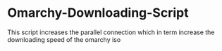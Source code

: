 # Omarchy-Downloading-Script
This script increases the parallel connection which in term increase the downloading speed of the omarchy iso
